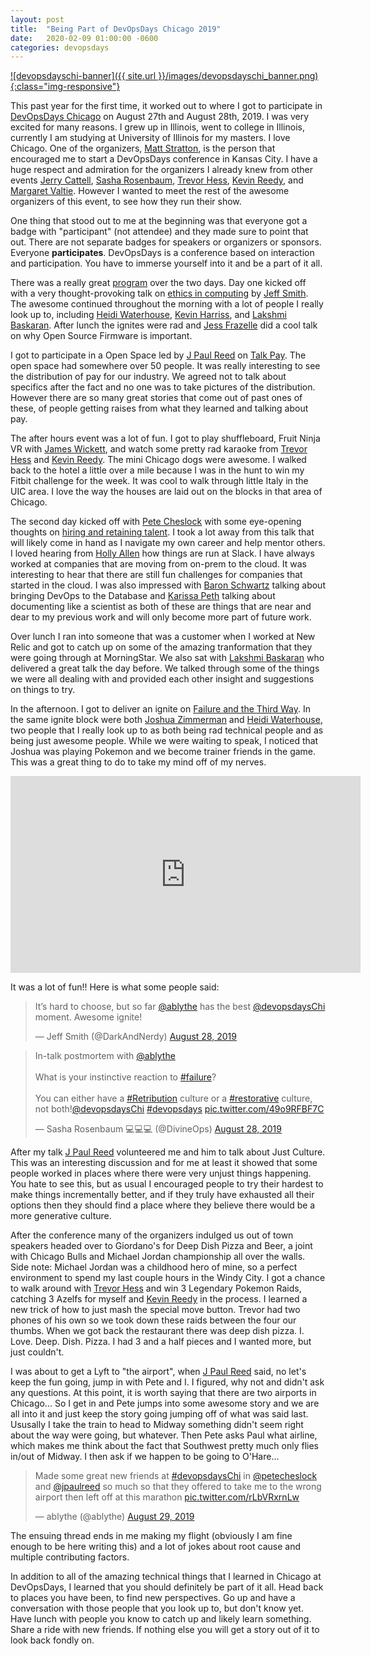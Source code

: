 ```yaml
---
layout: post
title:  "Being Part of DevOpsDays Chicago 2019"
date:   2020-02-09 01:00:00 -0600
categories: devopsdays
---
```


[![devopsdayschi-banner]({{ site.url }}/images/devopsdayschi_banner.png){:class="img-responsive"}](https://devopsdayschi.org/)

This past year for the first time, it worked out to where I got to participate in [DevOpsDays Chicago](https://www.youtube.com/playlist?list=PLE7tQUdRKcyaVPM8O67RtKZsfo2WNySPo) on August 27th and August 28th, 2019. I was very excited for many reasons. I grew up in Illinois, went to college in Illinois, currently I am studying at University of Illinois for my masters. I love Chicago. One of the organizers, [Matt Stratton](https://twitter.com/mattstratton), is the person that encouraged me to start a DevOpsDays conference in Kansas City. I have a huge respect and admiration for the organizers I already knew from other events [Jerry Cattell](https://twitter.com/jcattell), [Sasha Rosenbaum](https://twitter.com/DivineOps), [Trevor Hess](https://twitter.com/trevorghess), [Kevin Reedy](https://twitter.com/kevinreedy), and [Margaret Valtie](https://twitter.com/margaretvaltie). However I wanted to meet the rest of the awesome organizers of this event, to see how they run their show. 

One thing that stood out to me at the beginning was that everyone got a badge with "participant" (not attendee) and they made sure to point that out. There are not separate badges for speakers or organizers or sponsors. Everyone **participates**. DevOpsDays is a conference based on interaction and participation. You have to immerse yourself into it and be a part of it all.

There was a really great [program](https://devopsdays.org/events/2019-chicago/program) over the two days. Day one kicked off with a very thought-provoking talk on [ethics in computing](https://www.youtube.com/embed/kv2c8iAmfP0) by [Jeff Smith](https://twitter.com/DarkAndNerdy). The awesome continued throughout the morning with a lot of people I really look up to, including [Heidi Waterhouse](https://twitter.com/wiredferret), [Kevin Harriss](https://twitter.com/specialkevin), and [Lakshmi Baskaran](https://www.linkedin.com/in/lakshmibaskaran/). After lunch the ignites were rad and [Jess Frazelle](https://twitter.com/jessfraz) did a cool talk on why Open Source Firmware is important.

I got to participate in a Open Space led by [J Paul Reed](https://twitter.com/jpaulreed) on [Talk Pay](https://medium.com/@jpaulreed/talking-pay-in-the-public-square-70e588f54c8). The open space had somewhere over 50 people. It was really interesting to see the distribution of pay for our industry. We agreed not to talk about specifics after the fact and no one was to take pictures of the distribution. However there are so many great stories that come out of past ones of these, of people getting raises from what they learned and talking about pay.

The after hours event was a lot of fun. I got to play shuffleboard, Fruit Ninja VR with [James Wickett](https://twitter.com/wickett), and watch some pretty rad karaoke from [Trevor Hess](https://twitter.com/trevorghess) and [Kevin Reedy](https://twitter.com/kevinreedy). The mini Chicago dogs were awesome. I walked back to the hotel a little over a mile because I was in the hunt to win my Fitbit challenge for the week. It was cool to walk through little Italy in the UIC area. I love the way the houses are laid out on the blocks in that area of Chicago.

The second day kicked off with [Pete Cheslock](https://twitter.com/petecheslock) with some eye-opening thoughts on [hiring and retaining talent](https://devopsdays.org/events/2019-chicago/program/pete-cheslock). I took a lot away from this talk that will likely come in hand as I navigate my own career and help mentor others. I loved hearing from [Holly Allen](https://twitter.com/hollyjallen) how things are run at Slack. I have always worked at companies that are moving from on-prem to the cloud. It was interesting to hear that there are still fun challenges for companies that started in the cloud. I was also impressed with [Baron Schwartz](https://twitter.com/xaprb) talking about bringing DevOps to the Database and [Karissa Peth](https://twitter.com/karissapeth) talking about documenting like a scientist as both of these are things that are near and dear to my previous work and will only become more part of future work.

Over lunch I ran into someone that was a customer when I worked at New Relic and got to catch up on some of the amazing tranformation that they were going through at MorningStar. We also sat with [Lakshmi Baskaran](https://www.linkedin.com/in/lakshmibaskaran/) who delivered a great talk the day before. We talked through some of the things we were all dealing with and provided each other insight and suggestions on things to try.

In the afternoon. I got to deliver an ignite on [Failure and the Third Way](https://devopsdays.org/events/2019-chicago/program/aaron-blythe). In the same ignite block were both [Joshua Zimmerman](https://twitter.com/TheJewberwocky) and [Heidi Waterhouse](https://twitter.com/wiredferret), two people that I really look up to as both being rad technical people and as being just awesome people.  While we were waiting to speak, I noticed that Joshua was playing Pokemon and we become trainer friends in the game. This was a great thing to do to take my mind off of my nerves.

<iframe width="560" height="315" src="https://www.youtube.com/embed/ahcUma80Rn8" frameborder="0" allowfullscreen></iframe>

It was a lot of fun!! Here is what some people said:

<div class="jekyll-twitter-plugin"><blockquote class="twitter-tweet"><p lang="en" dir="ltr">It’s hard to choose, but so far <a href="https://twitter.com/ablythe?ref_src=twsrc%5Etfw">@ablythe</a> has the best <a href="https://twitter.com/devopsdaysChi?ref_src=twsrc%5Etfw">@devopsdaysChi</a> moment. Awesome ignite!</p>&mdash; Jeff Smith (@DarkAndNerdy) <a href="https://twitter.com/DarkAndNerdy/status/1166777384638603269?ref_src=twsrc%5Etfw">August 28, 2019</a></blockquote>
<script async="" src="https://platform.twitter.com/widgets.js" charset="utf-8"></script>
</div>

<div class="jekyll-twitter-plugin"><blockquote class="twitter-tweet"><p lang="en" dir="ltr">In-talk postmortem with <a href="https://twitter.com/ablythe?ref_src=twsrc%5Etfw">@ablythe</a> <br /><br />What is your instinctive reaction to <a href="https://twitter.com/hashtag/failure?src=hash&amp;ref_src=twsrc%5Etfw">#failure</a>?<br /><br />You can either have a <a href="https://twitter.com/hashtag/Retribution?src=hash&amp;ref_src=twsrc%5Etfw">#Retribution</a> culture or a <a href="https://twitter.com/hashtag/restorative?src=hash&amp;ref_src=twsrc%5Etfw">#restorative</a> culture, not both!<a href="https://twitter.com/devopsdaysChi?ref_src=twsrc%5Etfw">@devopsdaysChi</a> <a href="https://twitter.com/hashtag/devopsdays?src=hash&amp;ref_src=twsrc%5Etfw">#devopsdays</a> <a href="https://t.co/49o9RFBF7C">pic.twitter.com/49o9RFBF7C</a></p>&mdash; Sasha Rosenbaum 💻💻💻 (@DivineOps) <a href="https://twitter.com/DivineOps/status/1166777194280079360?ref_src=twsrc%5Etfw">August 28, 2019</a></blockquote>
<script async="" src="https://platform.twitter.com/widgets.js" charset="utf-8"></script>
</div>

After my talk [J Paul Reed](https://twitter.com/jpaulreed) volunteered me and him to talk about Just Culture. This was an interesting discussion and for me at least it showed that some people worked in places where there were very unjust things happening. You hate to see this, but as usual I encouraged people to try their hardest to make things incrementally better, and if they truly have exhausted all their options then they should find a place where they believe there would be a more generative culture.

After the conference many of the organizers indulged us out of town speakers headed over to Giordano's for Deep Dish Pizza and Beer, a joint with Chicago Bulls and Michael Jordan championship all over the walls. Side note: Michael Jordan was a childhood hero of mine, so a perfect environment to spend my last couple hours in the Windy City. I got a chance to walk around with [Trevor Hess](https://twitter.com/trevorghess) and win 3 Legendary Pokemon Raids, catching 3 Azelfs for myself and [Kevin Reedy](https://twitter.com/kevinreedy) in the process. I learned a new trick of how to just mash the special move button. Trevor had two phones of his own so we took down these raids between the four our thumbs. When we got back the restaurant there was deep dish pizza. I. Love. Deep. Dish. Pizza. I had 3 and a half pieces and I wanted more, but just couldn't.

I was about to get a Lyft to "the airport", when [J Paul Reed](https://twitter.com/jpaulreed) said, no let's keep the fun going, jump in with Pete and I. I figured, why not and didn't ask any questions. At this point, it is worth saying that there are two airports in Chicago... So I get in and Pete jumps into some awesome story and we are all into it and just keep the story going jumping off of what was said last.  Ususally I take the train to head to Midway something didn't seem right about the way were going, but whatever. Then Pete asks Paul what airline, which makes me think about the fact that Southwest pretty much only flies in/out of Midway.  I then ask if we happen to be going to O'Hare...

<div class="jekyll-twitter-plugin"><blockquote class="twitter-tweet"><p lang="en" dir="ltr">Made some great new friends at <a href="https://twitter.com/hashtag/devopsdaysChi?src=hash&amp;ref_src=twsrc%5Etfw">#devopsdaysChi</a> in <a href="https://twitter.com/petecheslock?ref_src=twsrc%5Etfw">@petecheslock</a> and <a href="https://twitter.com/jpaulreed?ref_src=twsrc%5Etfw">@jpaulreed</a> so much so that they offered to take me to the wrong airport then left off at this marathon <a href="https://t.co/rLbVRxrnLw">pic.twitter.com/rLbVRxrnLw</a></p>&mdash; ablythe (@ablythe) <a href="https://twitter.com/ablythe/status/1166883869972475905?ref_src=twsrc%5Etfw">August 29, 2019</a></blockquote>
<script async="" src="https://platform.twitter.com/widgets.js" charset="utf-8"></script>
</div>

The ensuing thread ends in me making my flight (obviously I am fine enough to be here writing this) and a lot of jokes about root cause and multiple contributing factors.

In addition to all of the amazing technical things that I learned in Chicago at DevOpsDays, I learned that you should definitely be part of it all. Head back to places you have been, to find new perspectives. Go up and have a conversation with those people that you look up to, but don't know yet. Have lunch with people you know to catch up and likely learn something. Share a ride with new friends. If nothing else you will get a story out of it to look back fondly on.

